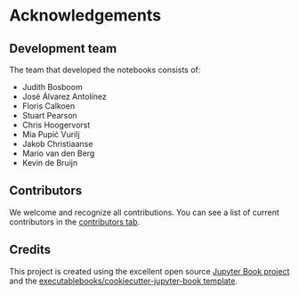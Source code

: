 Acknowledgements
=======================
## Development team

The team that developed the notebooks consists of:
- Judith Bosboom
- José Álvarez Antolínez
- Floris Calkoen
- Stuart Pearson
- Chris Hoogervorst
- Mia Pupić Vurilj
- Jakob Christiaanse
- Mario van den Berg
- Kevin de Bruijn

## Contributors

We welcome and recognize all contributions. You can see a list of current contributors in
the [contributors
tab](https://github.com/floriscalkoen/coastalcodebook/graphs/contributors).

## Credits

This project is created using the excellent open source [Jupyter Book
project](https://jupyterbook.org/) and the [executablebooks/cookiecutter-jupyter-book
template](https://github.com/executablebooks/cookiecutter-jupyter-book).
